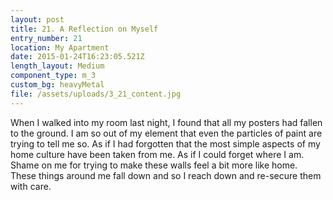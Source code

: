 ```yaml
---
layout: post
title: 21. A Reflection on Myself
entry_number: 21
location: My Apartment
date: 2015-01-24T16:23:05.521Z
length_layout: Medium
component_type: m_3
custom_bg: heavyMetal
file: /assets/uploads/3_21_content.jpg
---
```

When I walked into my room last night, I found that all my posters had fallen to the ground. I am so out of my element that even the particles of paint are trying to tell me so. As if I had forgotten that the most simple aspects of my home culture have been taken from me. As if I could forget where I am. Shame on me for trying to make these walls feel a bit more like home. These things around me fall down and so I reach down and re-secure them with care.
